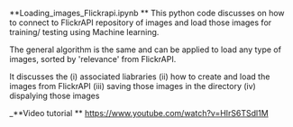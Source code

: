 **Loading_images_Flickrapi.ipynb **
This python code discusses on how to connect to FlickrAPI repository of images and load those images for training/ testing using Machine learning.

The general algorithm is the same and can be applied to load any type of images, sorted by 'relevance' from FlickrAPI. 

It discusses the (i) associated liabraries (ii) how to create and load the images from FlickrAPI (iii) saving those images in the directory (iv) dispalying those images

_**Video tutorial **
https://www.youtube.com/watch?v=HIrS6TSdl1M
